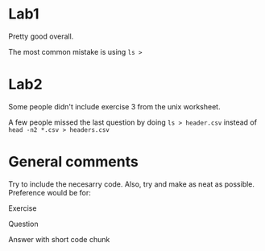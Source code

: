 # Lab1

Pretty good overall. 

The most common mistake is using `ls >`

# Lab2

Some people didn't include exercise 3 from the unix worksheet.

A few people missed the last question by doing `ls > header.csv` instead of `head -n2 *.csv > headers.csv`


# General comments

Try to include the necesarry code. Also, try and make as neat as possible. Preference would be for:

Exercise

Question

Answer with short code chunk
